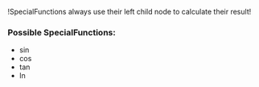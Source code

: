 !SpecialFunctions always use their left child node to calculate their result!
### Possible SpecialFunctions:
- sin
- cos
- tan
- ln